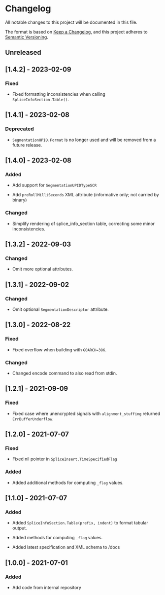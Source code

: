 # Changelog

All notable changes to this project will be documented in this file.

The format is based on [Keep a Changelog](https://keepachangelog.com/en/1.0.0/),
and this project adheres to [Semantic Versioning](https://semver.org/spec/v2.0.0.html).

## Unreleased

## [1.4.2] - 2023-02-09

### Fixed

* Fixed formatting inconsistencies when calling `SpliceInfoSection.Table()`.

## [1.4.1] - 2023-02-08

### Deprecated

* `SegmentationUPID.Format` is no longer used and will be removed from a future release.

## [1.4.0] - 2023-02-08

### Added

* Add support for `SegmentationUPIDTypeSCR`

* Add `preRollMilliSeconds` XML attribute (informative only; not carried by binary)

### Changed

* Simplify rendering of splice_info_section table, correcting some minor inconsistencies.

## [1.3.2] - 2022-09-03

### Changed

* Omit more optional attributes.


## [1.3.1] - 2022-09-02

### Changed

* Omit optional `SegmentationDescriptor` attribute.

## [1.3.0] - 2022-08-22

### Fixed

* Fixed overflow when building with `GOARCH=386`.

### Changed

* Changed encode command to also read from stdin.

## [1.2.1] - 2021-09-09

### Fixed

* Fixed case where unencrypted signals with `alignment_stuffing` returned `ErrBufferUnderflow`.

## [1.2.0] - 2021-07-07

### Fixed

* Fixed nil pointer in `SpliceInsert.TimeSpecifiedFlag`

### Added

* Added additional methods for computing `_flag` values.

## [1.1.0] - 2021-07-07

### Added

* Added `SpliceInfoSection.Table(prefix, indent)` to format tabular output.

* Added methods for computing `_flag` values.

* Added latest specification and XML schema to /docs

## [1.0.0] - 2021-07-01

### Added

* Add code from internal repository
